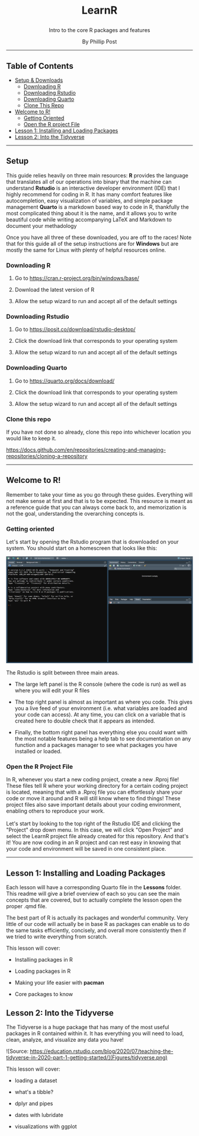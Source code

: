 <h1 align="center";>

LearnR

</h1>

<p align="center";>
Intro to the core R packages and features
</p>

<p align="center";>
By Phillip Post
</p>

------------------------------------------------------------------------

## Table of Contents

-   [Setup & Downloads](#setup)
    -   [Downloading R](#downloading-r)
    -   [Downloading Rstudio](#downloading-rstudio)
    -   [Downloading Quarto](#downloading-quarto)
    -   [Clone This Repo](#downloading-quarto)
-   [Welcome to R!](#clone-this-repo)
    -   [Getting Oriented](#getting-oriented)
    -   [Open the R project File](#open-the-r-project-file)
-   [Lesson 1: Installing and Loading Packages](#lesson-1-installing-and-loading-packages)
-   [Lesson 2: Into the Tidyverse](#lesson-2-into-the-tidyverse)

------------------------------------------------------------------------

## Setup 

This guide relies heavily on three main resources: **R** provides the language that translates all of our operations into binary that the machine can understand **Rstudio** is an interactive developer environment (IDE) that I highly recommend for coding in R. It has many comfort features like autocompletion, easy visualization of variables, and simple package management **Quarto** is a markdown based way to code in R, thankfully the most complicated thing about it is the name, and it allows you to write beautiful code while writing accompanying LaTeX and Markdown to document your methadology

Once you have all three of these downloaded, you are off to the races! Note that for this guide all of the setup instructions are for **Windows** but are mostly the same for Linux with plenty of helpful resources online.

### Downloading R 

1.  Go to <https://cran.r-project.org/bin/windows/base/>

2.  Download the latest version of R

3.  Allow the setup wizard to run and accept all of the default settings

### Downloading Rstudio 

1.  Go to <https://posit.co/download/rstudio-desktop/>

2.  Click the download link that corresponds to your operating system

3.  Allow the setup wizard to run and accept all of the default settings

### Downloading Quarto 

1.  Go to <https://quarto.org/docs/download/>

2.  Click the download link that corresponds to your operating system

3.  Allow the setup wizard to run and accept all of the default settings

### Clone this repo 

If you have not done so already, clone this repo into whichever location you would like to keep it.

<https://docs.github.com/en/repositories/creating-and-managing-repositories/cloning-a-repository>

------------------------------------------------------------------------

## Welcome to R!

Remember to take your time as you go through these guides. Everything will not make sense at first and that is to be expected. This resource is meant as a reference guide that you can always come back to, and memorization is not the goal, understanding the overarching concepts is.

### Getting oriented 

Let's start by opening the Rstudio program that is downloaded on your system. You should start on a homescreen that looks like this:

![](Figures/Orientation.png)

The Rstudio is split between three main areas.

-   The large left panel is the R console (where the code is run) as well as where you will edit your R files

-   The top right panel is almost as important as where you code. This gives you a live feed of your environment (i.e. what variables are loaded and your code can access). At any time, you can click on a variable that is created here to double check that it appears as intended.

-   Finally, the bottom right panel has everything else you could want with the most notable features being a help tab to see documentation on any function and a packages manager to see what packages you have installed or loaded.

### Open the R Project File 

In R, whenever you start a new coding project, create a new .Rproj file! These files tell R where your working directory for a certain coding project is located, meaning that with a .Rproj file you can effortlessly share your code or move it around and R will still know where to find things! These project files also save important details about your coding environment, enabling others to reproduce your work.\
\
Let's start by looking to the top right of the Rstudio IDE and clicking the "Project" drop down menu. In this case, we will click "Open Project" and select the LearnR project file already created for this repository. And that's it! You are now coding in an R project and can rest easy in knowing that your code and environment will be saved in one consistent place.

------------------------------------------------------------------------

## Lesson 1: Installing and Loading Packages

Each lesson will have a corresponding Quarto file in the **Lessons** folder. This readme will give a brief overview of each so you can see the main concepts that are covered, but to actually complete the lesson open the proper .qmd file.

The best part of R is actually its packages and wonderful community. Very little of our code will actually be in base R as packages can enable us to do the same tasks efficiently, concisely, and overall more consistently then if we tried to write everything from scratch.

This lesson will cover:

-   Installing packages in R

-   Loading packages in R

-   Making your life easier with **pacman**

-   Core packages to know

## Lesson 2: Into the Tidyverse

The Tidyverse is a huge package that has many of the most useful packages in R contained within it. It has everything you will need to load, clean, analyze, and visualize any data you have!

![Source: https://education.rstudio.com/blog/2020/07/teaching-the-tidyverse-in-2020-part-1-getting-started/](Figures/tidyverse.png)

This lesson will cover:

-   loading a dataset

-   what's a tibble?

-   dplyr and pipes

-   dates with lubridate

-   visualizations with ggplot
